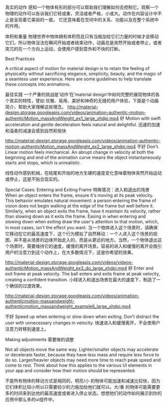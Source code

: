 真实的动作
感知一个物体有形的部分可以帮助我们理解如何去控制它。观察一个物理的动作可以告诉我们它轻或重，灵活或者严格，小或大。动作在内容设计中不止是呈现着它美丽的一面，
它还意味着在空间中的关系、功能以及在整个系统中的作用。

体积和重量
物理世界中物体拥有体积而且只有当施加给它们力量的时候才会移动它们，所以物体没法在瞬间开始或者结束动作，动画总是突然开始或者停止，或者突兀的在一个方向上运动，会使用户感到意外和不快的打断。




Best Practices

A critical aspect of motion for material design is to retain the feeling of physicality without sacrificing elegance, simplicity, beauty, and the magic of a seamless user experience. Here are some guidelines to help translate these concepts into animations.

最佳实践
一个严重的挑战是‘动作’在‘material design’中如何完整的展现物体的各个真实的特性，譬如 优雅、易用、美好和神奇的无缝的用户体验，下面是个动画简介，帮助大家理解这些理念。
http://material-design.storage.googleapis.com/videos/animation-authentic-motion-authenticMotion_massAndWeight_ex1_large_xhdpi.mp4
好
Motion with swift acceleration and gentle deceleration feels natural and delightful.
迅速的加速和温柔的减速会感到自然和愉快

http://material-design.storage.googleapis.com/videos/animation-authentic-motion-authenticMotion_massAndWeight_ex2_large_xhdpi.mp4
不好
Don't.
Linear motion feels mechanical. An abrupt change in velocity at both the beginning and end of the animation curve means the object instantaneously starts and stops, which is unrealistic.

线性动作感到机械，在结尾和开始的地方生硬的速度变化意味着物体突然开始运动或停止，这是不贴合现实的。

Special Cases: Entering and Exiting Frame
特殊情况：进入和退出的场景
When an object enters the frame, ensure it's moving at its peak velocity. This behavior emulates natural movement: a person entering the frame of vision does not begin walking at the edge of the frame but well before it. Similarly, when an object exits the frame, have it maintain its velocity, rather than slowing down as it exits the frame. Easing in when entering and slowing down when exiting draw the user's attention to that motion, which, in most cases, isn't the effect you want.
当一个物体进入这个场景时，请确保它移动在它的最高速度下，这个行为模拟了自然移动：一个人进入这个场景的视图，并不是从场景的边缘开始走入的，而是从更远的地方。当然，一个物体退出这个场景时，需要维持它的速度，缓慢的离开场景。容易的进入和缓慢的离开会吸引用户的注意力到这个动作上，在大多数情况下，这是你希望的效果。

http://material-design.storage.googleapis.com/videos/videos-authenticMotion_massAndWeight_ex3_do_large_xhdpi.mp4
好
Enter and exit frame at peak velocity. The ball enters and exits frame at peak velocity, creating a confident transition.
小球进入和退出场景在最大的速度下，制造了一个确信的过渡效果。

http://material-design.storage.googleapis.com/videos/animation-authenticmotion-massandweight-authenticmotion_massandweight_example6_large_xhdpi.mp4

不好
Speed up when entering or slow down when exiting. Don’t distract the user with unnecessary changes in velocity.
快速进入和缓慢离开，不会使用户注意力转移到速度上。

Making adjustments
需要做的调整

Not all objects move the same way. Lighter/smaller objects may accelerate or decelerate faster, because they have less mass and require less force to do so. Larger/heavier objects may need more time to reach peak speed and come to rest. Think about how this applies to the various UI elements in your app and consider how their motion should be represented.

不是所有物体的移动方式是相同的，明亮/小 的物体可能加速和减速比较快，因为它们体积比较小所以只需要较少的力施加给他们就可以。大/重 的物体可能需要更多的时间来到达他的最高速度或者进入停止状态。想想他们的动作如何展示到你的应用中那么多的ui组件中。


